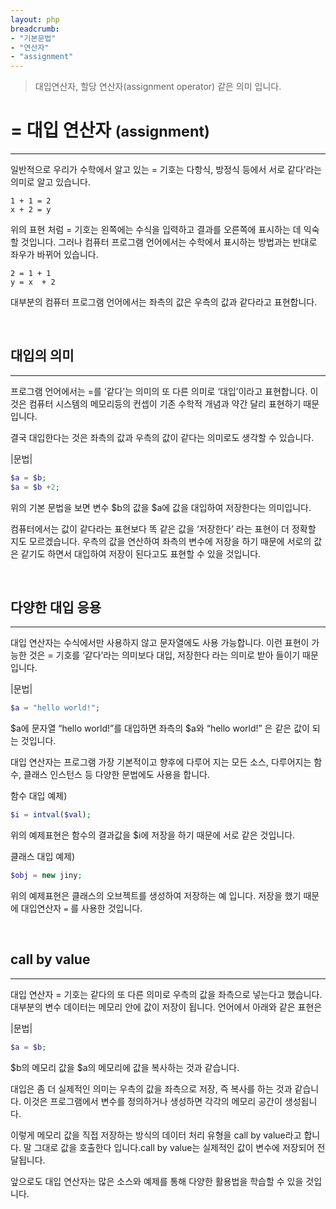 ```yaml
---
layout: php
breadcrumb:
- "기본문법"
- "연산자"
- "assignment"
---
```


> 대입연산자, 할당 연산자(assignment operator) 같은 의미 입니다.

# = 대입 연산자 <small>(assignment)</small>
---
일반적으로 우리가 수학에서 알고 있는 = 기호는 다항식, 방정식 등에서 서로 같다’라는 의미로 알고 있습니다.  

```
1 + 1 = 2
x + 2 = y
```

위의 표현 처럼 = 기호는 왼쪽에는 수식을 입력하고 결과를 오른쪽에 표시하는 데 익숙할 것입니다. 그러나 컴퓨터 프로그램 언어에서는 수학에서 표시하는 방법과는 반대로 좌우가 바뀌어 있습니다.  

```
2 = 1 + 1
y = x  + 2 
```

대부분의 컴퓨터 프로그램 언어에서는 좌측의 값은 우측의 값과 같다라고 표현합니다.  

<br>

## 대입의 의미
---
프로그램 언어에서는 =를 ‘같다’는 의미의 또 다른 의미로 ‘대입’이라고 표현합니다. 이것은 컴퓨터 시스템의 메모리등의 컨셉이 기존 수학적 개념과 약간 달리 표현하기 때문입니다.  

결국 대입한다는 것은 좌측의 값과 우측의 값이 같다는 의미로도 생각할 수 있습니다.  

|문법|
```php
$a = $b;
$a = $b +2;
```

위의 기본 문법을 보면 변수 $b의 값을 $a에 값을 대입하여 저장한다는 의미입니다.  

컴퓨터에서는 값이 같다라는 표현보다 똑 같은 값을 ‘저장한다’ 라는 표현이 더 정확할 지도 모르겠습니다. 우측의 값을 연산하여 좌측의 변수에 저장을 하기 때문에 서로의 값은 같기도 하면서 대입하여 저장이 된다고도 표현할 수 있을 것입니다.  

<br>

## 다양한 대입 응용
---
대입 연산자는 수식에서만 사용하지 않고 문자열에도 사용 가능합니다. 이런 표현이 가능한 것은 = 기호를 ‘같다’라는 의미보다 대입, 저장한다 라는 의미로 받아 들이기 때문입니다.  

|문법|
```php
$a = "hello world!";
```

$a에 문자열 “hello world!”를 대입하면 좌측의 $a와 “hello world!” 은 같은 값이 되는 것입니다.  

대입 연산자는 프로그램 가장 기본적이고 향후에 다루어 지는 모든 소스, 다루어지는 함수, 클래스 인스턴스 등 다양한 문법에도 사용을 합니다.   

함수 대입 예제)
```php
$i = intval($val);
```

위의 예제표현은 함수의 결과값을 $i에 저장을 하기 때문에 서로 같은 것입니다.  

클래스 대입 예제)
```php
$obj = new jiny;
```

위의 예제표현은 클래스의 오브젝트를 생성하여 저장하는 예 입니다. 저장을 했기 때문에 대입연산자 `=` 를 사용한 것입니다.  

<br>

## call by value
---
대입 연산자 = 기호는 같다의 또 다른 의미로 우측의 값을 좌측으로 넣는다고 했습니다. 대부분의 변수 데이터는 메모리 안에 값이 저장이 됩니다. 언어에서 아래와 같은 표현은  

|문법|
```php
$a = $b;
```

$b의 메모리 값을 $a의 메모리에 값을 복사하는 것과 같습니다.  

대입은 좀 더 실제적인 의미는 우측의 값을 좌측으로 저장, 즉 복사를 하는 것과 같습니다. 이것은 프로그램에서 변수를 정의하거나 생성하면 각각의 메모리 공간이 생성됩니다.  

이렇게 메모리 값을 직접 저장하는 방식의 데이터 처리 유형을 call by value라고 합니다. 말 그대로 값을 호출한다 입니다.call by value는 실제적인 값이 변수에 저장되어 전달됩니다.  

앞으로도 대입 연산자는 많은 소스와 예제를 통해 다양한 활용법을 학습할 수 있을 것입니다.  

<br><br>